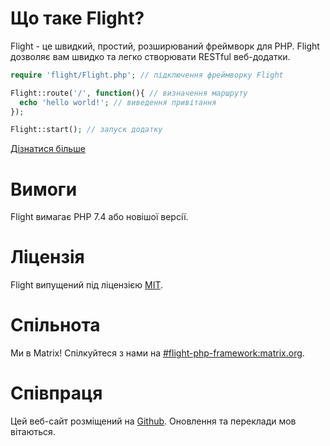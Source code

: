 # Що таке Flight?

Flight - це швидкий, простий, розширюваний фреймворк для PHP.
Flight дозволяє вам швидко та легко створювати RESTful веб-додатки.

``` php
require 'flight/Flight.php'; // підключення фреймворку Flight

Flight::route('/', function(){ // визначення маршруту
  echo 'hello world!'; // виведення привітання
});

Flight::start(); // запуск додатку
```

[Дізнатися більше](learn)

# Вимоги

Flight вимагає PHP 7.4 або новішої версії.

# Ліцензія

Flight випущений під ліцензією [MIT](https://github.com/mikecao/flight/blob/master/LICENSE).

# Спільнота

Ми в Matrix! Спілкуйтеся з нами на [#flight-php-framework:matrix.org](https://matrix.to/#/#flight-php-framework:matrix.org).

# Співпраця

Цей веб-сайт розміщений на [Github](https://github.com/mikecao/flightphp.com).
Оновлення та переклади мов вітаються.